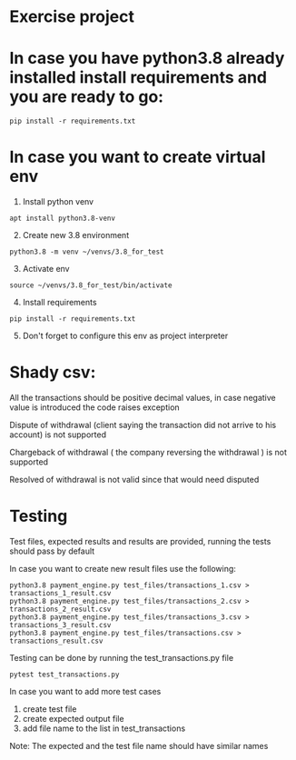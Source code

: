 # Exercise project

# In case you have python3.8 already installed install requirements and you are ready to go:
```
pip install -r requirements.txt
```

# In case you want to create virtual env
1. Install python venv
```
apt install python3.8-venv
```
2. Create new 3.8 environment
```
python3.8 -m venv ~/venvs/3.8_for_test
```
3. Activate env
```
source ~/venvs/3.8_for_test/bin/activate
```
4. Install requirements
```
pip install -r requirements.txt
```
5. Don't forget to configure this env as project interpreter

# Shady csv:
All the transactions should be positive decimal values, in case negative value is introduced the code raises exception

Dispute of withdrawal (client saying the transaction did not arrive to his account) is not supported

Chargeback of withdrawal ( the company reversing the withdrawal ) is not supported

Resolved of withdrawal is not valid since that would need disputed

# Testing
Test files, expected results and results are provided, running the tests should pass by default

In case you want to create new result files use the following:
```
python3.8 payment_engine.py test_files/transactions_1.csv > transactions_1_result.csv
python3.8 payment_engine.py test_files/transactions_2.csv > transactions_2_result.csv
python3.8 payment_engine.py test_files/transactions_3.csv > transactions_3_result.csv
python3.8 payment_engine.py test_files/transactions.csv > transactions_result.csv
```

Testing can be done by running the test_transactions.py file
```
pytest test_transactions.py 
```
In case you want to add more test cases
1. create test file
2. create expected output file
3. add file name to the list in test_transactions

Note: The expected and the test file name should have similar names
